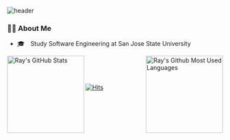 <!--
**moonnada/moonnada** is a ✨ _special_ ✨ repository because its `README.md` (this file) appears on your GitHub profile.

Here are some ideas to get you started:

- 🔭 I’m currently working on ...
- 🌱 I’m currently learning ...
- 👯 I’m looking to collaborate on ...
- 🤔 I’m looking for help with ...
- 💬 Ask me about ...
- 📫 How to reach me: ...
- 😄 Pronouns: ...
- ⚡ Fun fact: ...
-->


![header](https://capsule-render.vercel.app/api?type=waving&color=auto&height=200&section=header&text=moonnada🌙&fontSize=60)



### 👨‍💻 About Me
  * :mortar_board:  Study Software Engineering at San Jose State University
 
 


<a href="https://github.com/moonnada">
<img height=180 align="left" src="https://github-readme-streak-stats.herokuapp.com/?user=moonnada" alt="Ray's GitHub Stats" title="GitHub Streak" />
</a> 
<img height=180 align="right" src="https://github-readme-stats.vercel.app/api/top-langs/?username=moonnada&layout=compact" alt="Ray's Github Most Used Languages">

 <br></br>
 <br />

[![Hits](https://hits.seeyoufarm.com/api/count/incr/badge.svg?url=https%3A%2F%2Fgithub.com%2Fmoonnada&count_bg=%2379C83D&title_bg=%23555555&icon=&icon_color=%23E7E7E7&title=hits&edge_flat=false)](https://hits.seeyoufarm.com)
